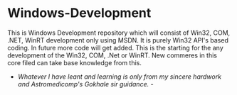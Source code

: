 # Windows-Development
This is Windows Development repository which will consist of Win32, COM, .NET, WinRT development only using MSDN.
It is purely Win32 API's based coding. 
In future more code will get added. This is the starting for the any development of the Win32, COM, .Net or WinRT. New commeres in this core filed can take base knowledge from this.



- *Whatever I have leant and learning is only from my sincere hardwork and Astromedicomp's Gokhale sir guidance.* - 
